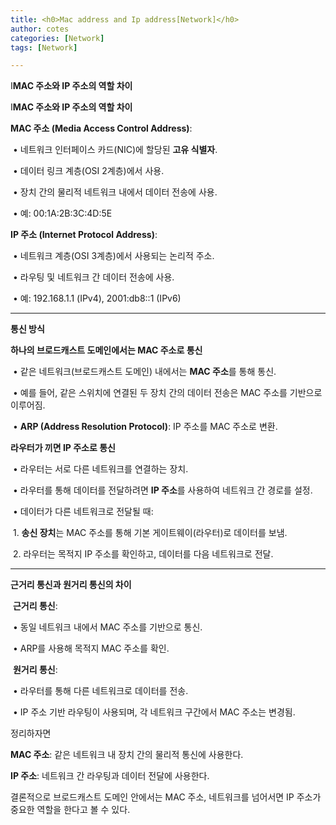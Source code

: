 ```yaml
---
title: <h0>Mac address and Ip address[Network]</h0>
author: cotes   
categories: [Network]
tags: [Network]

---
```

 
I**MAC 주소와 IP 주소의 역할 차이**

I**MAC 주소와 IP 주소의 역할 차이**

**MAC 주소 (Media Access Control Address)**:

​	• 네트워크 인터페이스 카드(NIC)에 할당된 **고유 식별자**.

​	• 데이터 링크 계층(OSI 2계층)에서 사용.

​	• 장치 간의 물리적 네트워크 내에서 데이터 전송에 사용.

​	• 예: 00:1A:2B:3C:4D:5E   

**IP 주소 (Internet Protocol Address)**:

​	• 네트워크 계층(OSI 3계층)에서 사용되는 논리적 주소.

​	• 라우팅 및 네트워크 간 데이터 전송에 사용.

​	• 예: 192.168.1.1 (IPv4), 2001:db8::1 (IPv6)

------

**통신 방식**

**하나의 브로드캐스트 도메인에서는 MAC 주소로 통신**

​	• 같은 네트워크(브로드캐스트 도메인) 내에서는 **MAC 주소**를 통해 통신.

​	• 예를 들어, 같은 스위치에 연결된 두 장치 간의 데이터 전송은 MAC 주소를 기반으로 이루어짐.

​	• **ARP (Address Resolution Protocol)**: IP 주소를 MAC 주소로 변환.



**라우터가 끼면 IP 주소로 통신**

​	• 라우터는 서로 다른 네트워크를 연결하는 장치.

​	• 라우터를 통해 데이터를 전달하려면 **IP 주소**를 사용하여 네트워크 간 경로를 설정.

​	• 데이터가 다른 네트워크로 전달될 때:

​		1. **송신 장치**는 MAC 주소를 통해 기본 게이트웨이(라우터)로 데이터를 보냄.

​		2. 라우터는 목적지 IP 주소를 확인하고, 데이터를 다음 네트워크로 전달.

------

**근거리 통신과 원거리 통신의 차이**

​	**근거리 통신**:

​	• 동일 네트워크 내에서 MAC 주소를 기반으로 통신.

​	• ARP를 사용해 목적지 MAC 주소를 확인.

​	**원거리 통신**:

​	• 라우터를 통해 다른 네트워크로 데이터를 전송.

​	• IP 주소 기반 라우팅이 사용되며, 각 네트워크 구간에서 MAC 주소는 변경됨.



정리하자면

**MAC 주소**: 같은 네트워크 내 장치 간의 물리적 통신에 사용한다.

**IP 주소**: 네트워크 간 라우팅과 데이터 전달에 사용한다.

결론적으로 브로드캐스트 도메인 안에서는 MAC 주소, 네트워크를 넘어서면 IP 주소가 중요한 역할을 한다고 볼 수 있다.
